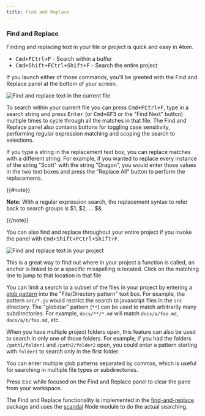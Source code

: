 ```yaml
---
title: Find and Replace
---
```

### Find and Replace

Finding and replacing text in your file or project is quick and easy in Atom.

* <kbd class="platform-mac">Cmd+F</kbd><kbd class="platform-windows platform-linux">Ctrl+F</kbd> - Search within a buffer
* <kbd class="platform-mac">Cmd+Shift+F</kbd><kbd class="platform-windows platform-linux">Ctrl+Shift+F</kbd> - Search the entire project

If you launch either of those commands, you'll be greeted with the Find and Replace panel at the bottom of your screen.

![Find and replace text in the current file](../../images/find-replace-file.png "Find and replace text in the current file")

To search within your current file you can press <kbd class="platform-mac">Cmd+F</kbd><kbd class="platform-windows platform-linux">Ctrl+F</kbd>, type in a search string and press <kbd class="platform-all">Enter</kbd> (or <kbd class="platform-mac">Cmd+G</kbd><kbd class="platform-windows platform-linux">F3</kbd> or the "Find Next" button) multiple times to cycle through all the matches in that file. The Find and Replace panel also contains buttons for toggling case sensitivity, performing regular expression matching and scoping the search to selections. 

If you type a string in the replacement text box, you can replace matches with a different string. For example, if you wanted to replace every instance of the string "Scott" with the string "Dragon", you would enter those values in the two text boxes and press the "Replace All" button to perform the replacements.

{{#note}}

**Note:** With a regular expression search, the replacement syntax to refer back to search groups is  $1, $2, … $& 

{{/note}}

You can also find and replace throughout your entire project if you invoke the panel with <kbd class="platform-mac">Cmd+Shift+F</kbd><kbd class="platform-windows platform-linux">Ctrl+Shift+F</kbd>.

![Find and replace text in your project](../../images/find-replace-project.png "Find and replace text in your project")

This is a great way to find out where in your project a function is called, an anchor is linked to or a specific misspelling is located. Click on the matching line to jump to that location in that file.

You can limit a search to a subset of the files in your project by entering a [glob pattern](https://en.wikipedia.org/wiki/Glob_%28programming%29) into the "File/Directory pattern" text box. For example, the pattern `src/*.js` would restrict the search to javascript files in the `src` directory. The "globstar" pattern (`**`) can be used to match arbitrarily many subdirectories. For example, `docs/**/*.md` will match `docs/a/foo.md`, `docs/a/b/foo.md`, etc.

When you have multiple project folders open, this feature can also be used to search in only one of those folders. For example, if you had the folders `/path1/folder1` and `/path2/folder2` open, you could enter a pattern starting with `folder1` to search only in the first folder.

You can enter multiple glob patterns separated by commas, which is useful for searching in multiple file types or subdirectories.

Press <kbd class="platform-all">Esc</kbd> while focused on the Find and Replace panel to clear the pane from your workspace.

The Find and Replace functionality is implemented in the [find-and-replace](https://github.com/atom/find-and-replace) package and uses the [scandal](https://github.com/atom/scandal) Node module to do the actual searching.
